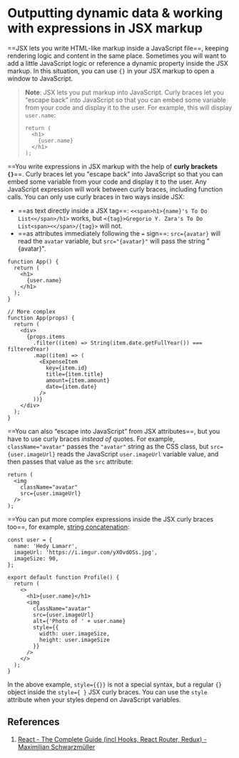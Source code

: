 # Outputting dynamic data & working with expressions in JSX markup

==JSX lets you write HTML-like markup inside a JavaScript file==, keeping rendering logic and content in the same place. Sometimes you will want to add a little JavaScript logic or reference a dynamic property inside the JSX markup. In this situation, you can use  <code>{}</code> in your JSX markup to open a window to JavaScript.

> **Note**: JSX lets you put markup into JavaScript. Curly braces let you “escape back” into JavaScript so that you can embed some variable from your code and display it to the user. For example, this will display `user.name`:
>
> ```react
> return (
>   <h1>
>     {user.name}
>   </h1>
> );
> ```

==You write expressions in JSX markup with the help of **curly brackets `{}`**==. Curly braces let you "escape back" into JavaScript so that you can embed some variable from your code and display it to the user. Any JavaScript expression will work between curly braces, including function calls.
        You can only use curly braces in two ways inside JSX:

- ==as text directly inside a JSX tag==: `<<span>h1>{name}'s To Do List<</span>/h1>` works, but `<{tag}>Gregorio Y. Zara's To Do List<span><</span>/{tag}>` will not.
- ==as attributes immediately following the `=` sign==: `src={avatar}` will read the `avatar` variable, but `src="{avatar}"` will pass the string "{avatar}".

```react
function App() {
  return (
  	<h1>
      {user.name}
  	</h1>
  );
}

// More complex
function App(props) {
  return (
    <div>
      {props.items
        .filter((item) => String(item.date.getFullYear()) === filteredYear)
        .map((item) => (
          <ExpenseItem
            key={item.id}
            title={item.title}
            amount={item.amount}
            date={item.date}
          />
        ))}
    </div>
  );
}
```

==You can also “escape into JavaScript” from JSX attributes==, but you have to use curly braces _instead of_ quotes. For example, `className="avatar"` passes the `"avatar"` string as the CSS class, but `src={user.imageUrl}` reads the JavaScript `user.imageUrl` variable value, and then passes that value as the `src` attribute:

```react
return (
  <img
    className="avatar"
    src={user.imageUrl}
  />
);
```

==You can put more complex expressions inside the JSX curly braces too==, for example, [string concatenation](https://javascript.info/operators#string-concatenation-with-binary):

```react
const user = {
  name: 'Hedy Lamarr',
  imageUrl: 'https://i.imgur.com/yXOvdOSs.jpg',
  imageSize: 90,
};

export default function Profile() {
  return (
    <>
      <h1>{user.name}</h1>
      <img
        className="avatar"
        src={user.imageUrl}
        alt={'Photo of ' + user.name}
        style={{
          width: user.imageSize,
          height: user.imageSize
        }}
      />
    </>
  );
}
```

In the above example, `style={{}}` is not a special syntax, but a regular `{}` object inside the `style={ }` JSX curly braces. You can use the `style` attribute when your styles depend on JavaScript variables.

## References

1. [React - The Complete Guide (incl Hooks, React Router, Redux) - Maximilian Schwarzmüller](https://www.udemy.com/course/react-the-complete-guide-incl-redux/)
